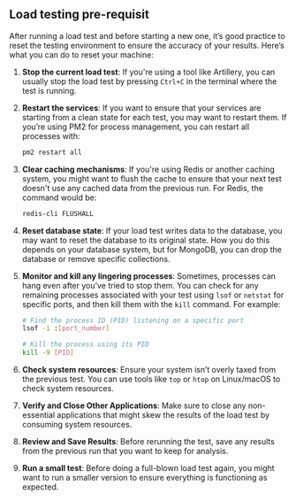 
## Load testing pre-requisit 

After running a load test and before starting a new one, it’s good practice to reset the testing environment to ensure the accuracy of your results. Here’s what you can do to reset your machine:

1. **Stop the current load test**: If you're using a tool like Artillery, you can usually stop the load test by pressing `Ctrl+C` in the terminal where the test is running.

2. **Restart the services**: If you want to ensure that your services are starting from a clean state for each test, you may want to restart them. If you’re using PM2 for process management, you can restart all processes with:
   ```sh
   pm2 restart all
   ```

3. **Clear caching mechanisms**: If you're using Redis or another caching system, you might want to flush the cache to ensure that your next test doesn't use any cached data from the previous run. For Redis, the command would be:
   ```sh
   redis-cli FLUSHALL
   ```

4. **Reset database state**: If your load test writes data to the database, you may want to reset the database to its original state. How you do this depends on your database system, but for MongoDB, you can drop the database or remove specific collections.

5. **Monitor and kill any lingering processes**: Sometimes, processes can hang even after you’ve tried to stop them. You can check for any remaining processes associated with your test using `lsof` or `netstat` for specific ports, and then kill them with the `kill` command. For example:
   ```sh
   # Find the process ID (PID) listening on a specific port
   lsof -i :[port_number]

   # Kill the process using its PID
   kill -9 [PID]
   ```

6. **Check system resources**: Ensure your system isn’t overly taxed from the previous test. You can use tools like `top` or `htop` on Linux/macOS to check system resources.

7. **Verify and Close Other Applications**: Make sure to close any non-essential applications that might skew the results of the load test by consuming system resources.

8. **Review and Save Results**: Before rerunning the test, save any results from the previous run that you want to keep for analysis.

9. **Run a small test**: Before doing a full-blown load test again, you might want to run a smaller version to ensure everything is functioning as expected.

 